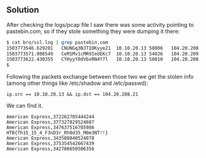## Solution

After checking the logs/pcap file I saw there was some activity pointing to pastebin.com, so if they stole something they were dumping it there:
```bash
$ cat bro/ssl.log | grep pastebin.com
1503773546.629201	CNUNGq3NJTI0Kyye21	10.10.20.13	58006	104.20.208.21	443	-	-	-	pastebin.com	F	-	-	F	-	-	-	-	-	-
1503773571.008549	CeM1Mv1cMR9IeUEKc7	10.10.20.13	54026	104.20.209.21	443	-	-	-	pastebin.com	F	-	-	F	-	-	-	-	-	-
1503773622.430355	CYHyyY0dVbxRN4Y7l	10.10.20.13	58010	104.20.208.21	443	-	-	-	pastebin.com	F	-	-	F	-	-	-	-	-	-
$ 
```

Following the packets exchange between those two we get the stolen info (among other things like /etc/shadow and /etc/passwd):
```
ip.src == 10.10.20.13 && ip.dst == 104.20.208.21
```

We can find it.
```
American Express,372262705444244
American Express,377327829524687
American Express,347637516705986
HTB{Th15_15_4_F3nD3r_Rh0d35_M0m3NT!!}
American Express,343588840524078
American Express,375354542667439
American Express,342786650506356
```

